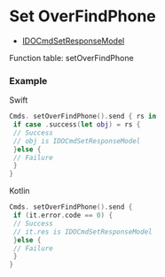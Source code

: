 # Set OverFindPhone
* [IDOCmdSetResponseModel](../model/IDOCmdSetResponseModel.md)

Function table: setOverFindPhone

### Example 

Swift
```swift
Cmds. setOverFindPhone().send { rs in
 if case .success(let obj) = rs {
 // Success
 // obj is IDOCmdSetResponseModel
 }else {
 // Failure
 }
}
```

Kotlin
```kotlin 
Cmds. setOverFindPhone().send {
 if (it.error.code == 0) {
 // Success
 // it.res is IDOCmdSetResponseModel
 }else {
 // Failure
 }
}
```
